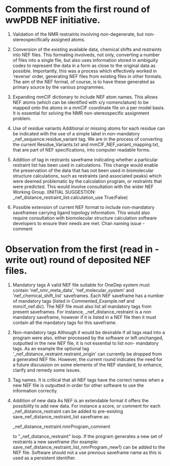 # Comments from the first round of wwPDB NEF initiative.

1. Validation of the NMR restraints involving non-degenerate, but non-stereospecifically assigned atoms. 

2. Conversion of the existing available data, chemical shifts and restraints into NEF files.
This formating involveds, not only, converting a number of files into a single file, but also uses information stored in ambiguity codes to represent the data in a form as close to the original data as possible. Importantly, this was a process which effectively worked in ‘reverse’ order, generating NEF files from existing files in other formats. The aim of the NEF format, of course, is to have these generated as primary source by the various programmes.

3. Expanding mmCIF dictionary to include NEF atom names. 
This allows NEF atoms (which can be identified with x/y nomenclature) to be mapped onto the atoms in a mmCIF coordinate file on a per model basis. It is essential for solving the NMR non-stereospecific assignment problem.

4. Use of residue variants 
Additional or missing atoms for each residue can be indicated with the use of a simple label in non-mandatory _nef_sequence.residue_variant tag. We are in the process of converting the current Residue_Variants.txt and mmCIF_NEF_variant_mapping.txt, that are part of NEF specifications, into computer readable forms. 

5. Addition of tag in restraints saveframe indicating whether a particular restraint list has been used in calculations. This change would enable the preservation of the data that has not been used in biomolecular structure calculations, such as restraints (and associated peaks) which were deemed problematic by the calculation program, or restraints that were predicted. This would involve consultation with the wider NEF Working Group. 
(INITIAL SUGGESTION: _nef_distance_restraint_list.calculation_use  True/False)

6. Possible extension of current NEF format to include non-mandatory saveframes carrying ligand topology information. This would also require consultation with biomolecular structure calculation software developers to ensure their needs are met.
Chan naming issue - comment


# Observation from the first (read in - write out) round of deposited NEF files.

1. Mandatory tags
A valid NEF file suitable for OneDep system must contain 'nef_nmr_meta_data', 'nef_molecular_system' and 'nef_chemical_shift_list' saveframes. Each NEF saveframe has a number of mandatory tags (listed in Commented_Example.nef and mmcif_nef.dic). The NEF file  must also list all mandatory tags from present saveframes. For instance, _nef_distance_restraint is a non mandatory saveframe, however if it is listed in a NEF file then it must contain all the mandatory tags for this saveframe.

2. Non-mandatory tags
Although it would be desirable if all tags read into a program were also, either processed by the software or left unchanged, outputted in the new NEF file, it is not essential to list non- mandatory tags. 
As an example the optional tag '_nef_distance_restraint.restraint_origin' can currently be dropped from a generated NEF file. However, the current round indicates the need for a future discussion on some elements of the NEF standard, to enhance, clarify and remedy some issues. 

3. Tag names.
It is critical that all NEF tags have the correct names when a new NEF file is outputted in order for other software to use the information correctly.

4. Addition of new data
As NEF is an extendable format it offers the possibility to add new data. For instance a score, or comment for each _nef_distance_restraint can be added to pre-existing save_nef_distance_restraint_list saveframe as: 

    _nef_distance_restraint.nmrProgram_comment

    to "_nef_distance_restraint" loop. If the program generates a new set of restraints a new saveframe (for example: save_nef_distance_restraint_list_nmrProgram_new1) can be added to the NEF file. Software should not a use previous saveframe name as this is used as a persistent identifier. 


